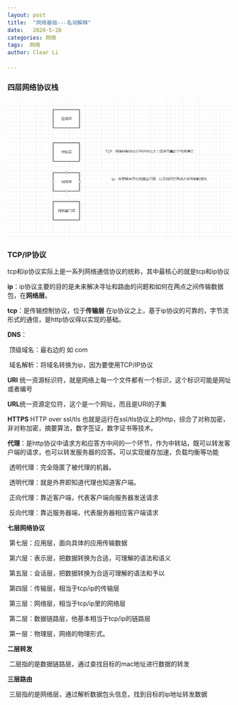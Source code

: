 ```yaml
---
layout: post
title:  "网络基础---名词解释"
date:   2020-5-28
categories: 网络
tags:  网络
author: Clear Li

---
```












### 四层网络协议栈



![image-20200528193015013](/img/image-20200528193015013.png)















### TCP/IP协议

tcp和ip协议实际上是一系列网络通信协议的统称，其中最核心的就是tcp和ip协议

**ip**：ip协议主要的目的是未来解决寻址和路由的问题和如何在两点之间传输数据包，在**网络层**。



**tcp**：是传输控制协议，位于**传输层** 在ip协议之上，基于ip协议的可靠的，字节流形式的通信，是http协议得以实现的基础。



**DNS**：

​		顶级域名：最右边的 如 com

​		域名解析：将域名转换为ip，因为要使用TCP/IP协议



**URI** 统一资源标识符，就是网络上每一个文件都有一个标识，这个标识可能是网址或者编号

**URL**统一资源定位符，这个是一个网址，而且是URI的子集



**HTTPS**  HTTP over  ssl/tls  也就是运行在ssl/tls协议上的http，综合了对称加密，非对称加密，摘要算法，数字签证，数字证书等技术。



**代理**：是http协议中请求方和应答方中间的一个环节，作为中转站，既可以转发客户端的请求，也可以转发服务器的应答。可以实现缓存加速，负载均衡等功能

​		透明代理：完全隐匿了被代理的机器。	

​		透明代理：就是外界即知道代理也知道客户端。

​		正向代理：靠近客户端，代表客户端向服务器发送请求

​		反向代理：靠近服务器端，代表服务器相应客户端请求



**七层网络协议**

​	第七层：应用层，面向具体的应用传输数据

​	第六层：表示层，把数据转换为合适，可理解的语法和语义

​	第五层：会话层，把数据转换为合适可理解的语法和予以

​	第四层：传输层，相当于tcp/ip的传输层

​	第三层：网络层，相当于tcp/ip里的网络层

​	第二层：数据链路层，他基本相当于tcp/ip的链路层

​	第一层：物理层，网络的物理形式。



**二层转发**

​		二层指的是数据链路层，通过查找目标的mac地址进行数据的转发

**三层路由**

​		三层指的是网络层，通过解析数据包头信息，找到目标的ip地址转发数据







​		